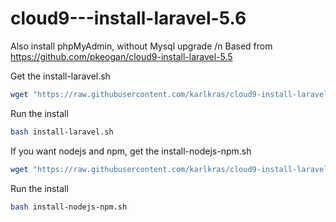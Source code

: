 # cloud9---install-laravel-5.6
Also install phpMyAdmin, without Mysql upgrade /n
Based from https://github.com/pkeogan/cloud9-install-laravel-5.5

Get the install-laravel.sh
```sh
wget "https://raw.githubusercontent.com/karlkras/cloud9-install-laravel-5.5/master/install-laravel.sh"
```

Run the install
```sh
bash install-laravel.sh
```
If you want nodejs and npm, get the install-nodejs-npm.sh 
```sh
wget "https://raw.githubusercontent.com/karlkras/cloud9-install-laravel-5.5/master/install-nodejs-npm.sh"
```
Run the install

```sh
bash install-nodejs-npm.sh
```
